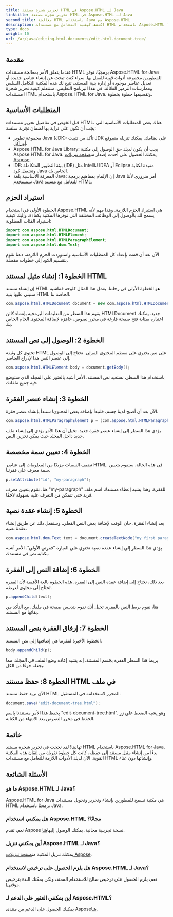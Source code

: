 ```yaml
---
title: تحرير شجرة مستند HTML في Aspose.HTML لـ Java
linktitle: تحرير شجرة مستند HTML في Aspose.HTML لـ Java
second_title: معالجة HTML باستخدام Java مع Aspose.HTML
description: اكتشف كيفية التعامل مع مستندات HTML باستخدام Aspose.HTML for Java. دليل خطوة بخطوة لإدارة المحتوى بكفاءة.
type: docs
weight: 10
url: /ar/java/editing-html-documents/edit-html-document-tree/
---
```

## مقدمة
عندما يتعلق الأمر بمعالجة مستندات HTML برمجيًا، توفر Aspose.HTML for Java للمطورين مجموعة أدوات قوية للعمل بها. سواء كنت تبحث عن إنشاء عناصر جديدة أو تعديل عناصر موجودة أو إدارة بنية المستند، تتيح لك هذه المكتبة التكامل السلس وممارسات الترميز الفعّالة. في هذا البرنامج التعليمي، ستتعلم كيفية تحرير شجرة مستندات HTML باستخدام Aspose.HTML for Java، وتقسيمها خطوة بخطوة.
## المتطلبات الأساسية
قبل الخوض في تفاصيل تحرير مستندات HTML، هناك بعض المتطلبات الأساسية التي يجب أن تكون على دراية بها لضمان تجربة سلسة:
-  مجموعة تطوير Java (JDK): تأكد من تثبيت JDK على نظامك. يمكنك تنزيله من[موقع أوراكل](https://www.oracle.com/java/technologies/javase-jdk11-downloads.html).
-  Aspose.HTML for Java Library: يجب أن يكون لديك حق الوصول إلى مكتبة Aspose.HTML for Java. يمكنك الحصول على أحدث إصدار من[صفحة تنزيلات Aspose](https://releases.aspose.com/html/java/).
- IDE: بيئة التطوير المتكاملة (IDE) مثل IntelliJ IDEA أو Eclipse مفيدة لكتابة وتشغيل كود Java الخاص بك.
- المعرفة الأساسية بلغة Java: إن الإلمام بمفاهيم برمجة Java أمر ضروري لأننا سنستخدم Java للتعامل مع مستند HTML.
## استيراد الحزم
الخطوة الأولى في استخدام Aspose.HTML هي استيراد الحزم اللازمة. وهذا مهم لأنه يسمح لك بالوصول إلى الوظائف المختلفة التي توفرها المكتبة بكفاءة. وإليك كيفية استيراد الفئات المطلوبة:
```java
import com.aspose.html.HTMLDocument;
import com.aspose.html.HTMLElement;
import com.aspose.html.HTMLParagraphElement;
import com.aspose.html.dom.Text;
```
الآن بعد أن قمت بإعداد كل المتطلبات الأساسية واستوردت الحزم اللازمة، دعنا نقوم بتقسيم الكود إلى خطوات مفصلة.
## الخطوة 1: إنشاء مثيل لمستند HTML
إن إنشاء مستند HTML هو الخطوة الأولى في رحلتنا. يعمل هذا المثال كلوحة قماشية سنبني عليها بنية HTML الخاصة بنا. 
```java
com.aspose.html.HTMLDocument document = new com.aspose.html.HTMLDocument();
```
يقوم هذا السطر من التعليمات البرمجية بإنشاء كائن HTMLDocument جديد. يمكنك اعتباره بمثابة فتح صفحة فارغة في محرر نصوص، جاهزة لإضافة المحتوى الخام الخاص بك.
## الخطوة 2: الوصول إلى نص المستند
تحتوي كل وثيقة HTML على نص يحتوي على معظم المحتوى المرئي. نحتاج إلى الوصول إلى عنصر النص هذا لإدراج العناصر.
```java
com.aspose.html.HTMLElement body = document.getBody();
```
باستخدام هذا السطر، نستعيد نص المستند. الأمر أشبه بالعثور على المجلد الذي ستوضع فيه جميع ملفاتك.
## الخطوة 3: إنشاء عنصر الفقرة
الآن بعد أن أصبح لدينا جسم، فلنبدأ بإضافة بعض المحتوى! سنبدأ بإنشاء عنصر فقرة.
```java
com.aspose.html.HTMLParagraphElement p = (com.aspose.html.HTMLParagraphElement) document.createElement("p");
```
يؤدي هذا السطر إلى إنشاء عنصر فقرة جديد. تخيل أن هذا الأمر يؤدي إلى إنشاء ملف جديد داخل المجلد حيث يمكن تخزين النص.
## الخطوة 4: تعيين سمة مخصصة
تضيف السمات مزيدًا من المعلومات إلى عناصر HTML. في هذه الحالة، سنقوم بتعيين سمة معرف على فقرتنا.
```java
p.setAttribute("id", "my-paragraph");
```
هنا، نقوم بتعيين معرف "my-paragraph" للفقرة. وهذا يشبه إعطاء مستندك اسم ملف فريد حتى تتمكن من التعرف عليه بسهولة لاحقًا.
## الخطوة 5: إنشاء عقدة نصية
بعد إنشاء الفقرة، حان الوقت لإضافة بعض النص الفعلي. وسنفعل ذلك عن طريق إنشاء عقدة نصية.
```java
com.aspose.html.dom.Text text = document.createTextNode("my first paragraph");
```
يؤدي هذا السطر إلى إنشاء عقدة نصية تحتوي على العبارة "فقرتي الأولى". الأمر أشبه بكتابة نص في مستندك.
## الخطوة 6: إضافة النص إلى الفقرة
بعد ذلك، نحتاج إلى إضافة عقدة النص إلى الفقرة. هذه الخطوة بالغة الأهمية لأن الفقرة تحتاج إلى محتوى لعرضه.
```java
p.appendChild(text);
```
هنا، نقوم بربط النص بالفقرة. تخيل أنك تقوم بتدبيس صفحة في ملفك، مع التأكد من بقائها مع المستند.
## الخطوة 7: إرفاق الفقرة بنص المستند
الخطوة الأخيرة لفقرتنا هي إضافتها إلى نص المستند. 
```java
body.appendChild(p);
```
يربط هذا السطر الفقرة بجسم المستند. إنه يشبه إعادة وضع الملف في المجلد، مما يجعله جزءًا من الكل.
## الخطوة 8: حفظ مستند HTML في ملف
الآن نريد حفظ مستند HTML المحرر لاستخدامه في المستقبل. 
```java
document.save("edit-document-tree.html");
```
يحفظ هذا الأمر مستندنا باسم "edit-document-tree.html". وهو يشبه الضغط على زر الحفظ في محرر النصوص بعد الانتهاء من الكتابة.
## خاتمة
تهانينا! لقد نجحت في تحرير شجرة مستند HTML باستخدام Aspose.HTML for Java. بدءًا من إنشاء مثيل مستند إلى حفظه، كانت كل خطوة تقربك من إتقان هذه المكتبة القوية. الآن لديك الأدوات اللازمة للتعامل مع مستندات HTML وإنشائها دون عناء.

## الأسئلة الشائعة
### ما هو Aspose.HTML لـ Java؟
Aspose.HTML for Java هي مكتبة تسمح للمطورين بإنشاء وتحرير وتحويل مستندات HTML برمجيًا باستخدام Java.
### هل يمكنني استخدام Aspose.HTML مجانًا؟
 نعم، تقدم Aspose نسخة تجريبية مجانية. يمكنك الوصول إليها[هنا](https://releases.aspose.com/).
### أين يمكنني تنزيل Aspose.HTML لـ Java؟
 يمكنك تنزيل المكتبة من[صفحة تنزيلات Aspose](https://releases.aspose.com/html/java/).
### هل يلزم الحصول على ترخيص لاستخدام Aspose.HTML لـ Java؟
 نعم، يلزم الحصول على ترخيص صالح للاستخدام الممتد، ولكن يمكنك البدء بترخيص مؤقت[هنا](https://purchase.aspose.com/temporary-license/).
### أين يمكنني العثور على الدعم لـ Aspose.HTML؟
 يمكنك الحصول على الدعم من منتدى Aspose[هنا](https://forum.aspose.com/c/html/29).